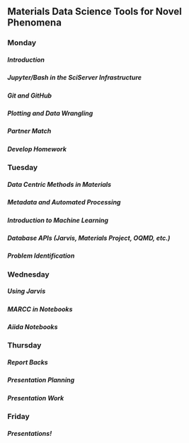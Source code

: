 ## Materials Data Science Tools for Novel Phenomena

### Monday
##### Introduction
##### Jupyter/Bash in the SciServer Infrastructure
##### Git and GitHub
##### Plotting and Data Wrangling
##### Partner Match 
##### Develop Homework
### Tuesday
##### Data Centric Methods in Materials
##### Metadata and Automated Processing
##### Introduction to Machine Learning
##### Database APIs (Jarvis, Materials Project, OQMD, etc.)
##### Problem Identification
### Wednesday
##### Using Jarvis
##### MARCC in Notebooks
##### Aiida Notebooks
### Thursday
##### Report Backs
##### Presentation Planning
##### Presentation Work
### Friday
##### Presentations!